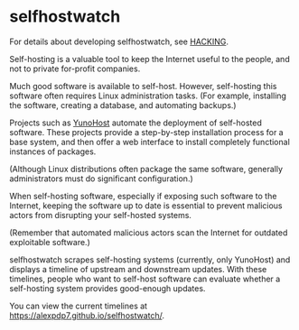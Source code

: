 # selfhostwatch

For details about developing selfhostwatch, see [HACKING](HACKING.md).

Self-hosting is a valuable tool to keep the Internet useful to the people, and not to private for-profit companies.

Much good software is available to self-host.
However, self-hosting this software often requires Linux administration tasks.
(For example, installing the software, creating a database, and automating backups.)

Projects such as [YunoHost](https://yunohost.org/) automate the deployment of self-hosted software.
These projects provide a step-by-step installation process for a base system, and then offer a web interface to install completely functional instances of packages.

(Although Linux distributions often package the same software, generally administrators must do significant configuration.)

When self-hosting software, especially if exposing such software to the Internet, keeping the software up to date is essential to prevent malicious actors from disrupting your self-hosted systems.

(Remember that automated malicious actors scan the Internet for outdated exploitable software.)

selfhostwatch scrapes self-hosting systems (currently, only YunoHost) and displays a timeline of upstream and downstream updates.
With these timelines, people who want to self-host software can evaluate whether a self-hosting system provides good-enough updates.

You can view the current timelines at <https://alexpdp7.github.io/selfhostwatch/>.
